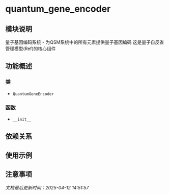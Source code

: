 # quantum_gene_encoder

## 模块说明
量子基因编码系统 - 为QSM系统中的所有元素提供量子基因编码
这是量子自反省管理模型(Ref)的核心组件

## 功能概述

### 类

- `QuantumGeneEncoder`

### 函数

- `__init__`

## 依赖关系

## 使用示例

## 注意事项

*文档最后更新时间：2025-04-12 14:51:57*